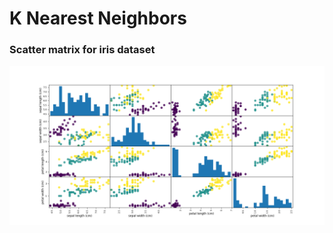 # K Nearest Neighbors

### Scatter matrix for iris dataset

![alt text](https://github.com/vsahasrabudhe96/Machine_Learning_Practice/blob/20a890ec477692f9ed4e53ee61fa6e034cd6ae53/KnearestNeighbors/scatter_matrix.png)
